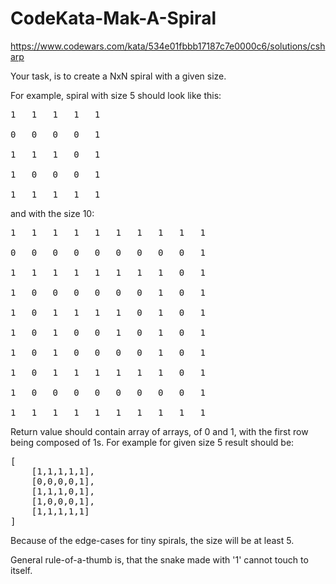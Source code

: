 # CodeKata-Mak-A-Spiral
https://www.codewars.com/kata/534e01fbbb17187c7e0000c6/solutions/csharp

Your task, is to create a NxN spiral with a given size.

For example, spiral with size 5 should look like this:
<pre>
1   1   1   1   1

0   0   0   0   1

1   1   1   0   1

1   0   0   0   1

1   1   1   1   1
</pre>
and with the size 10:
<pre>
1   1   1   1   1   1   1   1   1   1

0   0   0   0   0   0   0   0   0   1

1   1   1   1   1   1   1   1   0   1

1   0   0   0   0   0   0   1   0   1

1   0   1   1   1   1   0   1   0   1

1   0   1   0   0   1   0   1   0   1

1   0   1   0   0   0   0   1   0   1

1   0   1   1   1   1   1   1   0   1

1   0   0   0   0   0   0   0   0   1

1   1   1   1   1   1   1   1   1   1
</pre>

Return value should contain array of arrays, of 0 and 1, with the first row being composed of 1s. For example for given size 5 result should be:
<pre>
[
    [1,1,1,1,1],
    [0,0,0,0,1],
    [1,1,1,0,1],
    [1,0,0,0,1],
    [1,1,1,1,1]
]
</pre>

Because of the edge-cases for tiny spirals, the size will be at least 5.

General rule-of-a-thumb is, that the snake made with '1' cannot touch to itself.
